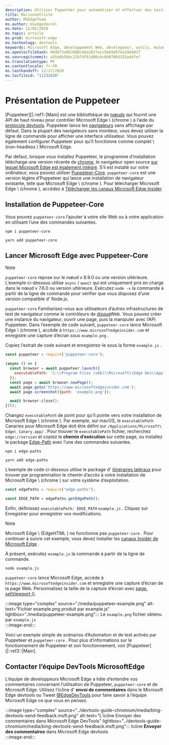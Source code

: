 ```yaml
---
description: Utiliser Puppeteer pour automatiser et effectuer des tests dans Microsoft Edge
title: Marionnettiste
author: MSEdgeTeam
ms.author: msedgedevrel
ms.date: 12/02/2020
ms.topic: article
ms.prod: microsoft-edge
ms.technology: devtools
keywords: Microsoft Edge, développement Web, développeur, outils, Automation, test
ms.openlocfilehash: 99d873a9b3988cb8a2827ecc9a69d574a196b037
ms.sourcegitcommit: a35a6b5bbc21b7df61d08cbc6b074b5325ad4fef
ms.translationtype: MT
ms.contentlocale: fr-FR
ms.lasthandoff: 12/17/2020
ms.locfileid: "11232830"
---
```

# Présentation de Puppeteer  

[Puppeteer][|::ref1::|Main] est une bibliothèque de [nœuds][NodejsMain] qui fournit une API de haut niveau pour contrôler Microsoft Edge \ (chrome \) à l’aide du [protocole devtools][GithubChromedevtoolsProtocol].  Puppeteer lance les [navigateurs][WikiHeadlessBrowser] sans affichage par défaut.  Dans la plupart des navigateurs sans moniteur, vous devez utiliser la ligne de commande pour afficher une interface utilisateur.  Vous pouvez également configurer Puppeteer pour qu’il fonctionne comme complet \ (non-headless \) Microsoft Edge.  

Par défaut, lorsque vous installez Puppeteer, le programme d’installation télécharge une version récente de [chrome][ChromiumHome], le navigateur open source [sur lequel Microsoft Edge est également intégré][MicrosoftBlogsWindowsExperience20181206].  S’il est installé sur votre ordinateur, vous pouvez utiliser [Puppeteer-Core][PuppeteerApivscore].  `puppeteer-core` est une version légère d’Puppeteer qui lance une installation de navigateur existante, telle que Microsoft Edge \ (chrome \).  Pour télécharger Microsoft Edge \ (chrome \), accédez à [Télécharger les canaux Microsoft Edge Insider][MicrosoftedgeinsiderDownload].  

## Installation de Puppeteer-Core  

Vous pouvez `puppeteer-core` l’ajouter à votre site Web ou à votre application en utilisant l’une des commandes suivantes.  

```shell
npm i puppeteer-core
```  

```shell
yarn add puppeteer-core
```  

## Lancer Microsoft Edge avec Puppeteer-Core  

> [!NOTE]
> `puppeteer-core` repose sur le nœud v 8.9.0 ou une version ultérieure.  L’exemple ci-dessous utilise `async` / `await` qui est uniquement pris en charge dans le nœud v 7.6.0 ou version ultérieure.  Exécutez `node -v` la commande à partir de la ligne de commande pour vérifier que vous disposez d’une version compatible d' Node.js.  

`puppeteer-core` Familiarisez-vous aux utilisateurs d’autres infrastructures de test de navigateur comme le contrôleurs de [disque][WebdriverChromiumMain]Web.  Vous pouvez créer une instance du navigateur, ouvrir une page, puis la manipuler avec l’API Puppeteer.  Dans l’exemple de code suivant, `puppeteer-core` lance Microsoft Edge \ (chrome \), accède à `https://www.microsoftedgeinsider.com` et enregistre une capture d’écran sous `example.png` .  

Copiez l’extrait de code suivant et enregistrez-le sous la forme `example.js` .  

```javascript
const puppeteer = require('puppeteer-core');

(async () => {
  const browser = await puppeteer.launch({
    executablePath: 'C:\\Program Files (x86)\\Microsoft\\Edge Dev\\Application\\msedge.exe'
  });
  const page = await browser.newPage();
  await page.goto('https://www.microsoftedgeinsider.com');
  await page.screenshot({path: 'example.png'});

  await browser.close();
})();
```  

Changez `executablePath` de point pour qu’il pointe vers votre installation de Microsoft Edge \ (chrome \).  Par exemple, sur macOS, le `executablePath` Canaries pour Microsoft Edge doit être défini sur `/Applications/Microsoft\ Edge\ Canary.app/` .  Pour trouver le `executablePath` fichier, recherchez `edge://version` et copiez le **chemin d’exécution** sur cette page, ou installez le package [Edge-Path][npmEdgePaths] avec l’une des commandes suivantes.  

```shell
npm i edge-paths
```  

```shell
yarn add edge-paths
```  
 
L’exemple de code ci-dessous utilise le package d' [itinéraires latéraux][npmEdgePaths] pour trouver par programmation le chemin d’accès à votre installation de Microsoft Edge \ (chrome \) sur votre système d’exploitation.

```javascript
const edgePaths = require("edge-paths");

const EDGE_PATH = edgePaths.getEdgePath();
```

Enfin, définissez `executablePath: EDGE_PATH` `example.js` .  Cliquez sur Enregistrer pour enregistrer vos modifications.  

> [!NOTE]
> Microsoft Edge \ (EdgeHTML \) ne fonctionne pas `puppeteer-core` .  Pour continuer à suivre cet exemple, vous devez installer les [canaux Insider de Microsoft Edge][MicrosoftedgeinsiderDownload] .  

À présent, exécutez `example.js` la commande à partir de la ligne de commande.  

```shell
node example.js
```  

`puppeteer-core` lance Microsoft Edge, accède à `https://www.microsoftedgeinsider.com` et enregistre une capture d’écran de la page Web.  Personnalisez la taille de la capture d’écran avec [page. setViewport ()][PuppeteerApipagesetviewport].  

:::image type="complex" source="./media/puppeteer-example.png" alt-text="Fichier example.png produit par example.js" lightbox="./media/puppeteer-example.png":::
   Le `example.png` fichier obtenu par `example.js`  
:::image-end:::  

Voici un exemple simple de scénarios d’Automation et de test activés par Puppeteer et `puppeteer-core` .  Pour plus d’informations sur le fonctionnement de Puppeteer et son fonctionnement, voir [Puppeteer][|::ref2::|Main].  

## Contacter l’équipe DevTools MicrosoftEdge  

L’équipe de développeurs Microsoft Edge a hâte d’entendre vos commentaires concernant l’utilisation de Puppeteer, `puppeteer-core` et de Microsoft Edge.  Utilisez l’icône d' **envoi de commentaires** dans le Microsoft Edge devtools ou Tweet [@EdgeDevTools][TwitterIntentTweetEdgedevtools] pour faire savoir à l’équipe Microsoft Edge ce que vous en pensez.  

:::image type="complex" source="../devtools-guide-chromium/media/bing-devtools-send-feedback.msft.png" alt-text="L’icône Envoyer des commentaires dans Microsoft Edge DevTools" lightbox="../devtools-guide-chromium/media/bing-devtools-send-feedback.msft.png":::
   Icône **Envoyer des commentaires** dans Microsoft Edge devtools  
:::image-end:::  

<!--## See also  

*   [WebDriver (Chromium)][WebdriverChromiumMain]  
*   [WebDriver (EdgeHTML)][WebdriverEdgehtmlMain]  
*   [Chrome DevTools Protocol Viewer on GitHub][GithubChromedevtoolsProtocol]  
*   [Microsoft Edge:  Making the web better through more open source collaboration on Microsoft Experience Blog][MicrosoftBlogsWindowsExperience20181206]  
*   [Download Microsoft Edge Insider Channels][MicrosoftedgeinsiderDownload]  
*   [Chromium on The Chromium Projects][ChromiumHome]  
*   [Node.js][NodejsMain]  
*   [Puppeteer][PuppeteerMain]  
*   [puppeteer vs. puppeteer-core][PuppeteerApivscore]  
*   [page.setViewport() on Puppeteer][PuppeteerApipagesetviewport]  
*   [Headless browser on Wikipedia][WikiHeadlessBrowser]  -->  

<!-- links -->  

[WebdriverChromiumMain]: ../webdriver-chromium/index.md "WebDriver (chrome) | Documents Microsoft"  
<!--  [WebdriverEdgehtmlMain]: ../edgehtml/webdriver/index.md "WebDriver (EdgeHTML) | Microsoft Docs"  -->  

[GithubChromedevtoolsProtocol]: https://chromedevtools.github.io/devtools-protocol "Visionneuse de protocole chrome DevTools | GitHub"  

[MicrosoftBlogsWindowsExperience20181206]: https://blogs.windows.com/windowsexperience/2018/12/06/microsoft-edge-making-the-web-better-through-more-open-source-collaboration "Microsoft Edge: améliorez le Web grâce à une collaboration en ligne plus ouverte | Blog sur l’interface Microsoft"  

[MicrosoftedgeinsiderDownload]: https://www.microsoftedgeinsider.com/download "Télécharger les canaux Microsoft Edge Insider"  

[ChromiumHome]: https://www.chromium.org/Home "Chrome | Projets de chrome"  

[NodejsMain]: https://nodejs.org "Node.js"  

[npmEdgePaths]: https://www.npmjs.com/package/edge-paths "Tracés d’arête | NPM"  

[PuppeteerMain]: https://pptr.dev "Puppeteer"  
[PuppeteerApivscore]: https://pptr.dev/#?product=Puppeteer&version=v2.0.0&show=api-puppeteer-vs-puppeteer-core "Puppeteer et Puppeteer-Core | Puppeteer"  
[PuppeteerApipagesetviewport]: https://pptr.dev/#?product=Puppeteer&version=v2.0.0&show=api-pagesetviewportviewport "page. setViewport (fenêtre d’affichage) | Puppeteer"  

[TwitterIntentTweetEdgedevtools]: https://twitter.com/intent/tweet?text=@EdgeDevTools "@EdgeDevTools-publiez un tweet | Twitter"  

[WikiHeadlessBrowser]: https://en.wikipedia.org/wiki/Headless_browser "Navigateur headless | Wikipédia"  
